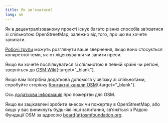 ```yaml
---
title: Як зв'язатися?
lang: uk
---
```


Як в децентралізованому проєкті існує багато різних способів зв’язатися зі спільнотою OpenStreetMap, залежно від того, про що ви хочете запитати.

[Робочі групи](/about-osm-community/working-groups/) можуть розглянути ваше звернення, якщо воно стосується конкретної теми, як-от ліцензування чи запити преси.

Якщо ви хочете поспілкуватися зі спільнотою в певній країні чи регіоні, зверніться до [OSM Wiki](https://wiki.openstreetmap.org){:target="_blank"}.

Якщо вам потрібна додаткова допомога у зв’язку зі спільнотами, спробуйте сторінку [Контактні канали OSM](https://wiki.openstreetmap.org/wiki/Uk:Contact_channels){:target="_blank"}.

Ось [додаткова інформація](/about-osm-community/donate-to-osm/) про пожертви для OSM.

Якщо ви зацікавлені зробити внесок чи пожертву в OpenStreetMap, або якщо у вас виникнуть будь-які інші запитання, зв’яжіться з Радою Фундації OSM за адресою <a href="mailto:board@osmfoundation.org">board(at)osmfoundation.org</a>.
